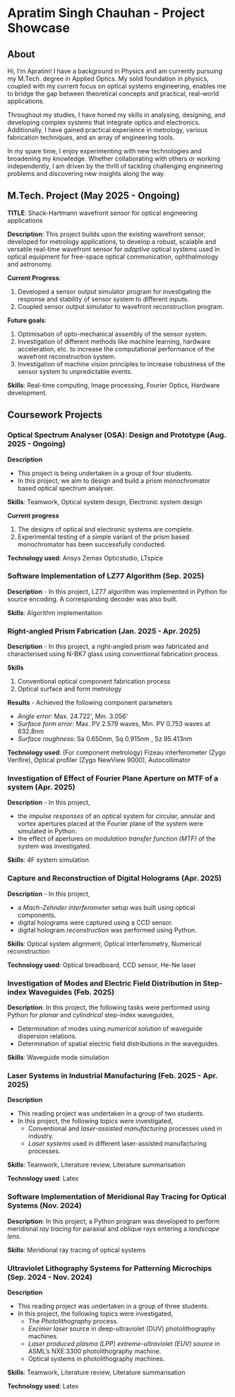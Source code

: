 # Apratim Singh Chauhan - Project Showcase

## About

Hi, I’m Apratim! I have a background in Physics and am currently pursuing my M.Tech. degree in Applied Optics. My solid foundation in physics, coupled with my current focus on optical systems engineering, enables me to bridge the gap between theoretical concepts and practical, real-world applications.

Throughout my studies, I have honed my skills in analysing, designing, and developing complex systems that integrate optics and electronics. Additionally, I have gained practical experience in metrology, various fabrication techniques, and an array of engineering tools.

In my spare time, I enjoy experimenting with new technologies and broadening my knowledge. Whether collaborating with others or working independently, I am driven by the thrill of tackling challenging engineering problems and discovering new insights along the way.

## M.Tech. Project (May 2025 - Ongoing)

**TITLE**: Shack-Hartmann wavefront sensor for optical engineering applications

**Description**: This project builds upon the existing wavefront sensor, developed for metrology applications, to develop a robust, scalable and versatile real-time wavefront sensor for *adaptive* optical systems used in optical equipment for free-space optical communication, ophthalmology and astronomy.

**Current Progress**:
1. Developed a sensor output simulator program for investigating the response and stability of sensor system to different inputs.
1. Coupled sensor output simulator to wavefront reconstruction program.

**Future goals**:
1. Optimisation of opto-mechanical assembly of the sensor system.
1. Investigation of different methods like machine learning, hardware acceleration, etc. to increase the computational performance of the wavefront reconstruction system.
1. Investigation of machine vision principles to increase robustness of the sensor system to unpredictable events.

**Skills**: Real-time computing, Image processing, Fourier Optics, Hardware development.

## Coursework Projects

### Optical Spectrum Analyser (OSA): Design and Prototype (Aug. 2025 - Ongoing)

**Description**

- This project is being undertaken in a group of four students.
- In this project, we aim to design and build a prism monochromator based optical spectrum analyser.

**Skills**: Teamwork, Optical system design, Electronic system design

**Current progress**
1. The designs of optical and electronic systems are complete.
1. Experimental testing of a simple variant of the prism based monochromator has been successfully conducted.

**Technology used**: Ansys Zemax Opticstudio, LTspice

### Software Implementation of LZ77 Algorithm (Sep. 2025)

**Description** - In this project, LZ77 algorithm was implemented in Python for source encoding. A corresponding decoder was also built.

**Skills**: Algorithm implementation

### Right-angled Prism Fabrication (Jan. 2025 - Apr. 2025)

**Description** - In this project, a right-angled prism was fabricated and characterised using N-BK7 glass using conventional fabrication process.

**Skills**
1. Conventional optical component fabrication process
2. Optical surface and form metrology

**Results** - Achieved the following component parameters
- *Angle error*: Max. 24.722', Min. 3.056'
- *Surface form error*: Max. PV 2.579 waves, Min. PV 0.753 waves at 632.8nm
- *Surface roughness*: Sa 0.650nm, Sq 0.915nm , Sz 95.413nm 

**Technology used**: (For component metrology) Fizeau interferometer (Zygo Verifire), Optical profiler (Zygo NewView 9000), Autocollimator

### Investigation of Effect of Fourier Plane Aperture on MTF of a system (Apr. 2025)

**Description** - In this project,
- the *impulse responses* of an optical system for circular, annular and vortex apertures placed at the Fourier plane of the system were simulated in Python.
- the effect of apertures on *modulation transfer function (MTF)* of the system was investigated.

**Skills**: 4F system simulation

### Capture and Reconstruction of Digital Holograms (Apr. 2025)

**Description** - In this project,
- a *Mach-Zehnder interferometer* setup was built using optical components.
- digital holograms were captured using a CCD sensor.
- digital hologram *reconstruction* was performed using Python.

**Skills**: Optical system alignment, Optical interferometry, Numerical reconstruction

**Technology used**: Optical breadboard, CCD sensor, He-Ne laser

### Investigation of Modes and Electric Field Distribution in Step-index Waveguides (Feb. 2025)

**Description**: In this project, the following tasks were performed using Python for *planar* and *cylindrical* step-index waveguides,
- Determination of modes using *numerical solution* of waveguide dispersion relations.
- Determination of spatial electric field distributions in the waveguides.

**Skills**: Waveguide mode simulation

### Laser Systems in Industrial Manufacturing (Feb. 2025 - Apr. 2025)

**Description**
- This reading project was undertaken in a group of two students.
- In this project, the following topics were investigated,
    - Conventional and *laser-assisted manufacturing* processes used in industry.
    - *Laser systems* used in different laser-assisted manufacturing processes.

**Skills**: Teamwork, Literature review, Literature summarisation

**Technology used**: Latex

### Software Implementation of Meridional Ray Tracing for Optical Systems (Nov. 2024)

**Description**: In this project, a Python program was developed to perform meridional *ray tracing* for paraxial and oblique rays entering a *landscape lens*.

**Skills**: Meridional ray tracing of optical systems

### Ultraviolet Lithography Systems for Patterning Microchips (Sep. 2024 - Nov. 2024)

**Description**
- This reading project was undertaken in a group of three students.
- In this project, the following topics were investigated,
    - The *Photolithography* process.
    - *Excimer laser* source in deep-ultraviolet (DUV) photolithography machines.
    - *Laser produced plasma (LPP) extreme-ultraviolet (EUV) source* in ASML’s NXE:3300 photolithography machine.
    - Optical systems in photolithography machines.

**Skills**: Teamwork, Literature review, Literature summarisation

**Technology used**: Latex
